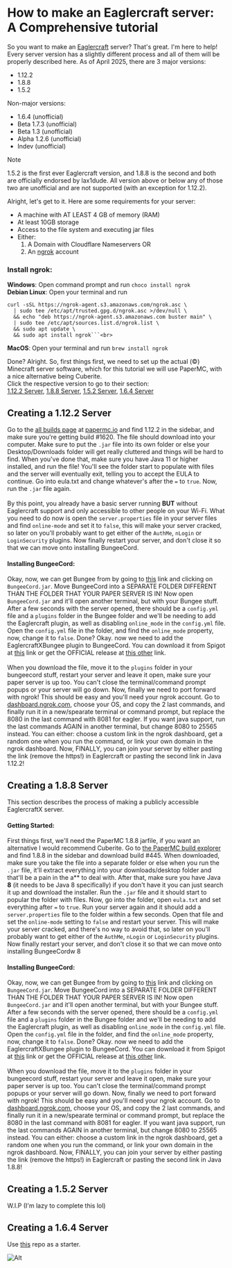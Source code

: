 # How to make an Eaglercraft server:<br> A Comprehensive tutorial
So you want to make an [Eaglercraft](https://eaglercraft.com/) server? That's great. I'm here to help!<br>
Every server version has a slightly different process and all of them will be properly described here. As of April 2025, there are 3 major versions:

 - 1.12.2
 - 1.8.8
 - 1.5.2

Non-major versions:
 -  1.6.4 (unofficial)
 -  Beta 1.7.3 (unofficial)
 -  Beta 1.3 (unofficial)
 -  Alpha 1.2.6 (unofficial)
 -  Indev (unofficial)
> [!NOTE]
> 1.5.2 is the first ever Eaglercraft version, and 1.8.8 is the second and both are officially endorsed by lax1dude. All version above or below any of those two are unofficial and are not supported (with an exception for 1.12.2).

Alright, let's get to it. Here are some requirements for your server:
 - A machine with AT LEAST 4 GB of memory (RAM)
 - At least 10GB storage
 - Access to the file system and executing jar files
 - Either:
   1. A Domain with Cloudflare Nameservers OR
   2. An [ngrok](https://ngrok.com/) account

###  Install ngrok:
**Windows**: Open command prompt and run ``choco install ngrok``<br>
**Debian Linux**: Open your terminal and run 
```
curl -sSL https://ngrok-agent.s3.amazonaws.com/ngrok.asc \
  | sudo tee /etc/apt/trusted.gpg.d/ngrok.asc >/dev/null \
  && echo "deb https://ngrok-agent.s3.amazonaws.com buster main" \
  | sudo tee /etc/apt/sources.list.d/ngrok.list \
  && sudo apt update \
  && sudo apt install ngrok```<br>
```
**MacOS**: Open your terminal and run ``brew install ngrok``

Done? Alright. So, first things first, we need to set up the actual (©) Minecraft server software, which for this tutorial we will use PaperMC, with a nice alternative being Cuberite. <br>
Click the respective version to go to their section: <br>
[1.12.2 Server](https://github.com/NullClock/Eagler-Server-Tutorial/edit/main/README.md#creating-a-1122-server),  [1.8.8 Server](https://github.com/NullClock/Eagler-Server-Tutorial/edit/main/README.md#creating-a-188-server),  [1.5.2 Server](https://github.com/NullClock/Eagler-Server-Tutorial/edit/main/README.md#creating-a-152-server),  [1.6.4 Server](https://github.com/NullClock/Eagler-Server-Tutorial/edit/main/README.md#creating-a-164-server)

## Creating a 1.12.2 Server
Go to the [all builds page](https://papermc.io/downloads/all) at [papermc.io](https://papermc.io) and find 1.12.2 in the sidebar, and make sure you're getting build #1620. The file should download into your computer. Make sure to put the ``.jar`` file into its own folder or else your Desktop/Downloads folder will get really cluttered and things will be hard to find. When you've done that, make sure you have Java 11 or higher installed, and run the file! You'll see the folder start to populate with files and the server will eventually exit, telling you to accept the EULA to continue. Go into eula.txt and change whatever's after the ``=`` to ``true``. Now, run the ``.jar`` file again.<br><br>
By this point, you already have a basic server running **BUT** without Eaglercraft support and only accessible to other people on your Wi-Fi. What you need to do now is open the ``server.properties`` file in your server files and find ``online-mode`` and set it to ``false``, this will make your server cracked, so later on you'll probably want to get either of the ``AuthMe``, ``nLogin`` or ``LoginSecurity`` plugins. Now finally restart your server, and don't close it so that we can move onto installing BungeeCord.
#### Installing BungeeCord:
Okay, now, we can get Bungee from by going to [this](http://ci.md-5.net/job/BungeeCord/) link and clicking on ``BungeeCord.jar``. Move BungeeCord into a SEPARATE FOLDER DIFFERENT THAN THE FOLDER THAT YOUR PAPER SERVER IS IN! Now open ``BungeeCord.jar`` and it'll open another terminal, but with your Bungee stuff. After a few seconds with the server opened, there should be a ``config.yml`` file and a ``plugins`` folder in the Bungee folder  and we'll be needing to add the Eaglercraft plugin, as well as disabling ``online_mode`` in the ``config.yml`` file. Open the ``config.yml`` file in the folder, and find the ``online_mode`` property, now, change it to ``false``. Done? Okay. now we need to add the EaglercraftXBungee plugin to BungeeCord. You can download it from Spigot at [this](https://www.spigotmc.org/resources/eaglerxbungee.120857/reviews) link or get the OFFICIAL release at [this other](https://github.com/lax1dude/eagl3rxbungee) link.
<br><br>
 When you download the file, move it to the ``plugins`` folder in your bungeecord stuff, restart your server and leave it open, make sure your paper server is up too. You can't close the terminal/command prompt popups or your server will go down.
Now, finally we need to port forward with ngrok! This should be easy and you'll need your ngrok account. Go to [dashboard.ngrok.com](https://dashboard.ngrok.com), choose your OS, and copy the 2 last commands, and finally run it in a new/spearate terminal or command prompt, but replace the 8080 in the last command with 8081 for eagler. If you want java support, run the last commands AGAIN in another terminal, but change 8080 to 25565 instead. You can either: choose a custom link in the ngrok dashboard, get a random one when you run the command, or link your own domain in the ngrok dashboard. Now, FINALLY, you can join your server by either pasting the link (remove the https!) in Eaglercraft or pasting the second link in Java 1.12.2!

## Creating a 1.8.8 Server
This section describes the process of making a publicly accessible EaglercraftX server.
#### Getting Started:
First things first, we'll need the PaperMC 1.8.8 jarfile, if you want an alternative I would recommend Cuberite. Go to [the PaperMC build explorer](https://papermc.io/downloads/all) and find 1.8.8 in the sidebar and download build #445. When downloaded, make sure you take the file into a separate folder or else when you run the ``.jar`` file, it'll extract everything into your downloads/desktop folder and that'll be a pain in the a\*\* to deal with. After that, make sure you have Java **8** (it needs to be Java 8 specifically) if you don't have it you can just search it up and download the installer. Run the ``.jar`` file and it should start to popular the folder with files. Now, go into the folder, open ``eula.txt`` and set everything after ``=`` to ``true``. Run your server again and it should add a ``server.properties`` file to the folder within a few seconds. Open that file and set the ``online-mode`` setting to ``false`` and restart your server. This will make your server cracked, and there's no way to avoid that, so later on you'll probably want to get either of the ``AuthMe``, ``nLogin`` or ``LoginSecurity`` plugins. Now finally restart your server, and don't close it so that we can move onto installing BungeeCordw	8

#### Installing BungeeCord:
Okay, now, we can get Bungee from by going to [this](http://ci.md-5.net/job/BungeeCord/) link and clicking on ``BungeeCord.jar``. Move BungeeCord into a SEPARATE FOLDER DIFFERENT THAN THE FOLDER THAT YOUR PAPER SERVER IS IN! Now open ``BungeeCord.jar`` and it'll open another terminal, but with your Bungee stuff. After a few seconds with the server opened, there should be a ``config.yml`` file and a ``plugins`` folder in the Bungee folder  and we'll be needing to add the Eaglercraft plugin, as well as disabling ``online_mode`` in the ``config.yml`` file. Open the ``config.yml`` file in the folder, and find the ``online_mode`` property, now, change it to ``false``. Done? Okay. now we need to add the EaglercraftXBungee plugin to BungeeCord. You can download it from Spigot at [this](https://www.spigotmc.org/resources/eaglerxbungee.120857/reviews) link or get the OFFICIAL release at [this other](https://github.com/lax1dude/eagl3rxbungee) link.
<br><br>
 When you download the file, move it to the ``plugins`` folder in your bungeecord stuff, restart your server and leave it open, make sure your paper server is up too. You can't close the terminal/command prompt popups or your server will go down.
Now, finally we need to port forward with ngrok! This should be easy and you'll need your ngrok account. Go to [dashboard.ngrok.com](https://dashboard.ngrok.com), choose your OS, and copy the 2 last commands, and finally run it in a new/spearate terminal or command prompt, but replace the 8080 in the last command with 8081 for eagler. If you want java support, run the last commands AGAIN in another terminal, but change 8080 to 25565 instead. You can either: choose a custom link in the ngrok dashboard, get a random one when you run the command, or link your own domain in the ngrok dashboard. Now, FINALLY, you can join your server by either pasting the link (remove the https!) in Eaglercraft or pasting the second link in Java 1.8.8!

## Creating a 1.5.2 Server
W.I.P (I'm lazy to complete this lol)

## Creating a 1.6.4 Server
Use [this](https://github.com/catfoolyou/Eagler-Server-1.6.4) repo as a starter.

![Alt](https://repobeats.axiom.co/api/embed/4df69500cea39a61868156d07b7ac419713826c6.svg "Repobeats analytics image")
